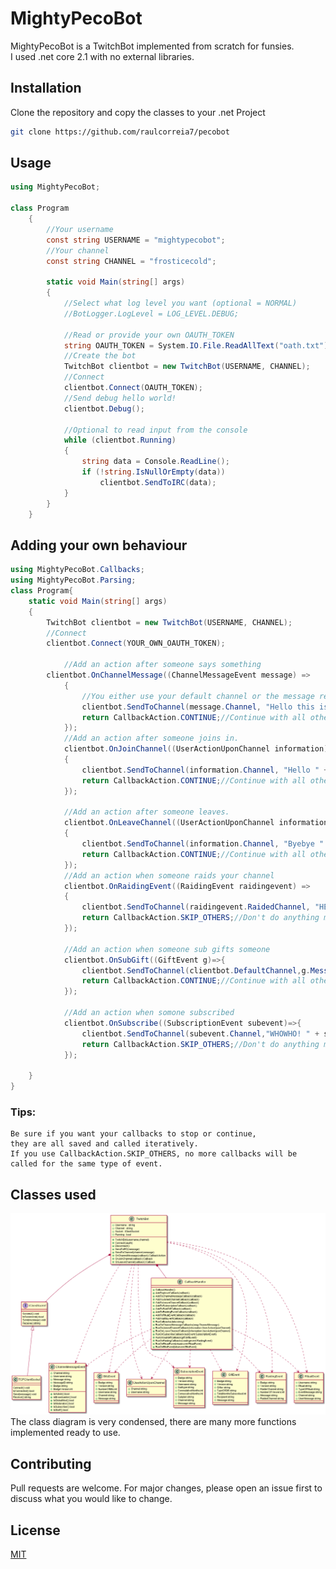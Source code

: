 # MightyPecoBot
MightyPecoBot is a TwitchBot implemented from scratch for funsies.  
I used .net core 2.1 with no external libraries.

## Installation

Clone the repository and copy the classes to your .net Project
```bash
git clone https://github.com/raulcorreia7/pecobot
```

## Usage

```csharp
using MightyPecoBot;

class Program
    {
        //Your username
        const string USERNAME = "mightypecobot";
        //Your channel
        const string CHANNEL = "frosticecold";

        static void Main(string[] args)
        {
            //Select what log level you want (optional = NORMAL)
            //BotLogger.LogLevel = LOG_LEVEL.DEBUG;

            //Read or provide your own OAUTH_TOKEN
            string OAUTH_TOKEN = System.IO.File.ReadAllText("oath.txt");
            //Create the bot
            TwitchBot clientbot = new TwitchBot(USERNAME, CHANNEL);
            //Connect
            clientbot.Connect(OAUTH_TOKEN);
            //Send debug hello world!
            clientbot.Debug();

            //Optional to read input from the console
            while (clientbot.Running)
            {
                string data = Console.ReadLine();
                if (!string.IsNullOrEmpty(data))
                    clientbot.SendToIRC(data);
            }
        }
    }

```

## Adding your own behaviour

```csharp
using MightyPecoBot.Callbacks;
using MightyPecoBot.Parsing;
class Program{
    static void Main(string[] args)
    {
        TwitchBot clientbot = new TwitchBot(USERNAME, CHANNEL);
        //Connect
        clientbot.Connect(YOUR_OWN_OAUTH_TOKEN);

            //Add an action after someone says something
        clientbot.OnChannelMessage((ChannelMessageEvent message) =>
            {   
                //You either use your default channel or the message responses channel
                clientbot.SendToChannel(message.Channel, "Hello this is your custom message!");
                return CallbackAction.CONTINUE;//Continue with all other actions queued onChannelMessage
            });
            //Add an action after someone joins in.
            clientbot.OnJoinChannel((UserActionUponChannel information) =>
            {
                clientbot.SendToChannel(information.Channel, "Hello " + information.Username + "!");
                return CallbackAction.CONTINUE;//Continue with all other actions queued onChannelMessage
            });

            //Add an action after someone leaves.
            clientbot.OnLeaveChannel((UserActionUponChannel information) =>
            {
                clientbot.SendToChannel(information.Channel, "Byebye " + information.Username);
                return CallbackAction.CONTINUE;//Continue with all other actions queued onChannelMessage
            });
            //Add an action when someone raids your channel
            clientbot.OnRaidingEvent((RaidingEvent raidingevent) =>
            {
                clientbot.SendToChannel(raidingevent.RaidedChannel, "HELP! Were are being raided by: " + raidingevent.RaiderChannel);
                return CallbackAction.SKIP_OTHERS;//Don't do anything more actions queued up
            });

            //Add an action when someone sub gifts someone
            clientbot.OnSubGift((GiftEvent g)=>{
                clientbot.SendToChannel(clientbot.DefaultChannel,g.Message);
                return CallbackAction.CONTINUE;//Continue with all other actions queued onChannelMessage
            });

            //Add an action when somone subscribed
            clientbot.OnSubscribe((SubscriptionEvent subevent)=>{
                clientbot.SendToChannel(subevent.Channel,"WHOWHO! " + subevent.Username + " subscribed for: " + subevent.CommulativeMonths + " months.");
                return CallbackAction.SKIP_OTHERS;//Don't do anything more actions queued up
            });

    }
}
```
### Tips:
    Be sure if you want your callbacks to stop or continue,
    they are all saved and called iteratively.
    If you use CallbackAction.SKIP_OTHERS, no more callbacks will be called for the same type of event.
## Classes used
![Class Diagram](classdiagram.png)
The class diagram is very condensed, there are many more functions implemented ready to use.
## Contributing
Pull requests are welcome. For major changes, please open an issue first to discuss what you would like to change.

## License
[MIT](https://choosealicense.com/licenses/mit/)
